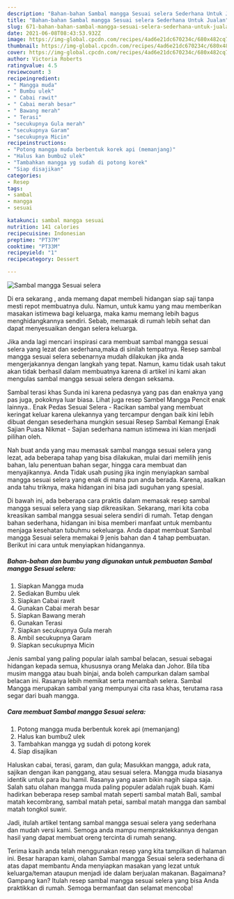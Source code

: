 ```yaml
---
description: "Bahan-bahan Sambal mangga Sesuai selera Sederhana Untuk Jualan"
title: "Bahan-bahan Sambal mangga Sesuai selera Sederhana Untuk Jualan"
slug: 671-bahan-bahan-sambal-mangga-sesuai-selera-sederhana-untuk-jualan
date: 2021-06-08T08:43:53.932Z
image: https://img-global.cpcdn.com/recipes/4ad6e21dc670234c/680x482cq70/sambal-mangga-sesuai-selera-foto-resep-utama.jpg
thumbnail: https://img-global.cpcdn.com/recipes/4ad6e21dc670234c/680x482cq70/sambal-mangga-sesuai-selera-foto-resep-utama.jpg
cover: https://img-global.cpcdn.com/recipes/4ad6e21dc670234c/680x482cq70/sambal-mangga-sesuai-selera-foto-resep-utama.jpg
author: Victoria Roberts
ratingvalue: 4.5
reviewcount: 3
recipeingredient:
- " Mangga muda"
- " Bumbu ulek"
- " Cabai rawit"
- " Cabai merah besar"
- " Bawang merah"
- " Terasi"
- "secukupnya Gula merah"
- "secukupnya Garam"
- "secukupnya Micin"
recipeinstructions:
- "Potong mangga muda berbentuk korek api (memanjang)"
- "Halus kan bumbu2 ulek"
- "Tambahkan mangga yg sudah di potong korek"
- "Siap disajikan"
categories:
- Resep
tags:
- sambal
- mangga
- sesuai

katakunci: sambal mangga sesuai 
nutrition: 141 calories
recipecuisine: Indonesian
preptime: "PT37M"
cooktime: "PT33M"
recipeyield: "1"
recipecategory: Dessert

---
```



![Sambal mangga Sesuai selera](https://img-global.cpcdn.com/recipes/4ad6e21dc670234c/680x482cq70/sambal-mangga-sesuai-selera-foto-resep-utama.jpg)

Di era  sekarang , anda memang dapat membeli hidangan siap saji tanpa mesti repot membuatnya dulu. Namun, untuk kamu yang mau memberikan masakan istimewa bagi keluarga, maka kamu memang lebih bagus menghidangkannya sendiri. Sebab, memasak di rumah lebih sehat dan dapat menyesuaikan dengan selera keluarga.

Jika anda lagi mencari inspirasi cara membuat sambal mangga sesuai selera yang lezat dan sederhana,maka di sinilah tempatnya. Resep sambal mangga sesuai selera  sebenarnya mudah dilakukan jika anda mengerjakannya dengan langkah yang tepat. Namun, kamu tidak usah takut akan tidak berhasil dalam membuatnya 
karena di artikel ini kami akan mengulas sambal mangga sesuai selera dengan seksama.  

Sambal terasi khas Sunda ini karena pedasnya yang pas dan enaknya yang pas juga, pokoknya luar biasa. Lihat juga resep Sambel Mangga Pencit enak lainnya.. Enak Pedas Sesuai Selera - Racikan sambal yang membuat keringat keluar karena ulekannya yang tercampur dengan baik kini lebih dibuat dengan sesederhana mungkin sesuai Resep Sambal Kemangi Enak Sajian Puasa Nikmat - Sajian sederhana namun istimewa ini kian menjadi pilihan oleh.

Nah buat anda yang mau memasak sambal mangga sesuai selera yang lezat, ada beberapa tahap yang bisa dilakukan, mulai dari memilih jenis bahan, lalu penentuan bahan segar, hingga cara membuat dan menyajikannya. Anda Tidak usah pusing jika ingin menyiapkan sambal mangga sesuai selera yang enak di mana pun anda berada. Karena, asalkan anda  tahu triknya, maka hidangan ini bisa jadi suguhan yang spesial.

Di bawah ini, ada beberapa cara praktis  dalam memasak resep sambal mangga sesuai selera yang siap dikreasikan. Sekarang, mari kita coba kreasikan sambal mangga sesuai selera sendiri di rumah. Tetap dengan bahan sederhana, hidangan ini bisa memberi manfaat untuk membantu menjaga kesehatan tubuhmu sekeluarga. Anda dapat membuat Sambal mangga Sesuai selera memakai 9 jenis bahan dan 4 tahap pembuatan. Berikut ini cara untuk menyiapkan hidangannya.

<!--inarticleads1-->

##### Bahan-bahan dan bumbu yang digunakan untuk pembuatan Sambal mangga Sesuai selera:

1. Siapkan  Mangga muda
1. Sediakan  Bumbu ulek
1. Siapkan  Cabai rawit
1. Gunakan  Cabai merah besar
1. Siapkan  Bawang merah
1. Gunakan  Terasi
1. Siapkan secukupnya Gula merah
1. Ambil secukupnya Garam
1. Siapkan secukupnya Micin


Jenis sambal yang paling popular ialah sambal belacan, sesuai sebagai hidangan kepada semua, khususnya orang Melaka dan Johor. Bila tiba musim mangga atau buah binjai, anda boleh campurkan dalam sambal belacan ini. Rasanya lebih memikat serta menambah selera. Sambal Mangga merupakan sambal yang mempunyai cita rasa khas, terutama rasa segar dari buah mangga. 

<!--inarticleads2-->

##### Cara membuat Sambal mangga Sesuai selera:

1. Potong mangga muda berbentuk korek api (memanjang)
1. Halus kan bumbu2 ulek
1. Tambahkan mangga yg sudah di potong korek
1. Siap disajikan


Haluskan cabai, terasi, garam, dan gula; Masukkan mangga, aduk rata, sajikan dengan ikan panggang, atau sesuai selera. Mangga muda biasanya identik untuk para ibu hamil. Rasanya yang asam bikin nagih siapa saja. Salah satu olahan mangga muda paling populer adalah rujak buah. Kami hadirkan beberapa resep sambal matah seperti sambal matah Bali, sambal matah kecombrang, sambal matah petai, sambal matah mangga dan sambal matah tongkol suwir. 

Jadi, itulah artikel tentang  sambal mangga sesuai selera  yang sederhana dan mudah versi kami. Semoga anda mampu mempraktekkannya dengan hasil yang dapat membuat oreng tercinta di rumah senang. 

Terima kasih anda telah menggunakan resep yang kita tampilkan di halaman ini. Besar harapan kami, olahan  Sambal mangga Sesuai selera sederhana di atas dapat membantu Anda menyiapkan masakan yang lezat untuk keluarga/teman ataupun menjadi ide dalam berjualan makanan. Bagaimana? Gampang kan? Itulah resep sambal mangga sesuai selera yang bisa Anda praktikkan di rumah. Semoga bermanfaat dan selamat mencoba!

